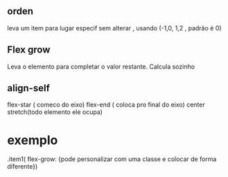## orden
leva um item para lugar especif sem alterar , usando (-1,0, 1,2 , padrão é 0)

## Flex grow

Leva o elemento para completar o valor restante.
Calcula sozinho

## align-self

flex-star ( comeco do eixo)
flex-end ( coloca pro final do eixo)
center 
stretch(todo elemento ele ocupa)

# exemplo
.item1( flex-grow: {pode personalizar com uma classe e colocar de forma diferente})